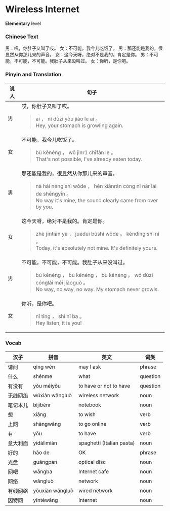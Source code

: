 # Wireless Internet
**Elementary** level
### Chinese Text
男：哎，你肚子又叫了哎。
女：不可能，我今儿吃饭了。
男：那还能是我的，很显然从你那儿来的声音。
女：这今天呀，绝对不是我的。肯定是你。
男：不可能，不可能，不可能。我肚子从来没叫过。
女：你听，是你吧。

### Pinyin and Translation
|说人|句子|
|----|----|
|男|哎，你肚子又叫了哎。<blockquote>ai ， nǐ dùzi yòu jiào le ai 。<br />Hey, your stomach is growling again.</blockquote>|
|女|不可能，我今儿吃饭了。<blockquote>bù kěnéng ， wǒ jinr1 chīfàn le 。<br />That's not possible, I've already eaten today.</blockquote>|
|男|那还能是我的，很显然从你那儿来的声音。<blockquote>nà hái néng shì wǒde ， hěn xiǎnrán cóng nǐ nàr lái de shēngyīn 。<br />No way it's mine, the sound clearly came from over by you.</blockquote>|
|女|这今天呀，绝对不是我的。肯定是你。<blockquote>zhè jīntiān ya ， juéduì bùshì wǒde 。 kěndìng shì nǐ 。<br />Today, it's absolutely not mine. It's definitely yours.</blockquote>|
|男|不可能，不可能，不可能。我肚子从来没叫过。<blockquote>bù kěnéng ， bù kěnéng ， bù kěnéng 。 wǒ dúzi cónglái méi jiàoguò 。<br />No way, no way, no way. My stomach never growls.</blockquote>|
|女|你听，是你吧。<blockquote>nǐ tīng ， shì nǐ ba 。<br />Hey listen, it is you!</blockquote>|
### Vocab
|汉子|拼音|英文|词类|
|----|----|----|----|
|请问|qǐng wèn|may I ask|phrase|
|什么|shénme|what|question|
|有没有|yǒu méiyǒu|to have or not to have|question|
|无线网络|wúxiàn wǎngluò|wireless network|noun|
|笔记本儿|bǐjìběnr|notebook|noun|
|想|xiǎng|to wish|verb|
|上网|shàngwǎng|to go online|verb|
|有|yǒu|to have|verb|
|意大利面|yìdàlìmiàn|spaghetti (Italian pasta)|noun|
|好的|hǎo de|OK|phrase|
|光盘|guāngpán|optical disc|noun|
|网吧|wǎngba|Internet cafe|noun|
|网络|wǎngluò|network|noun|
|有线网络|yǒuxiàn wǎngluò|wired network|noun|
|因特网|yīntèwǎng|Internet|noun|